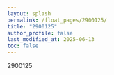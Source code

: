 ```yaml
---
layout: splash
permalink: /float_pages/2900125/
title: "2900125"
author_profile: false
last_modified_at: 2025-06-13
toc: false
---
```

 
2900125
